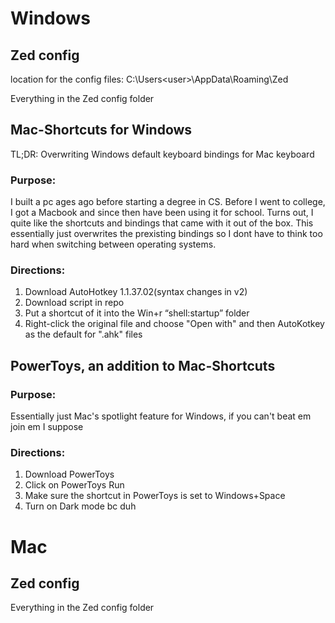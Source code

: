# Windows
## Zed config
location for the config files: C:\Users\<user>\AppData\Roaming\Zed

Everything in the Zed config folder

## Mac-Shortcuts for Windows
TL;DR: Overwriting Windows default keyboard bindings for Mac keyboard

### Purpose:
I built a pc ages ago before starting a degree in CS. Before I went to college, I got a Macbook and 
since then have been using it for school. Turns out, I quite like the shortcuts and bindings that 
came with it out of the box. This essentially just overwrites the prexisting bindings so I dont have 
to think too hard when switching between operating systems. 

### Directions:
1. Download AutoHotkey 1.1.37.02(syntax changes in v2)
2. Download script in repo
3. Put a shortcut of it into the Win+r “shell:startup” folder
4. Right-click the original file and choose "Open with" and then AutoKotkey as the default for ".ahk" files


## PowerToys, an addition to Mac-Shortcuts

### Purpose:
Essentially just Mac's spotlight feature for Windows, if you can't beat em join em I suppose

### Directions:
1. Download PowerToys
2. Click on PowerToys Run
3. Make sure the shortcut in PowerToys is set to Windows+Space
4. Turn on Dark mode bc duh


# Mac
## Zed config
Everything in the Zed config folder
